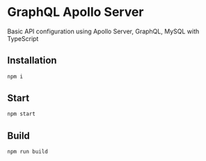 # GraphQL Apollo Server

Basic API configuration using Apollo Server, GraphQL, MySQL with TypeScript

## Installation

```bash
npm i
```
## Start

```bash
npm start
```
## Build

```bash
npm run build
```